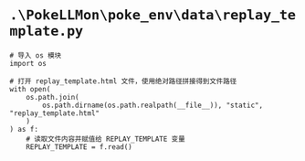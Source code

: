 # `.\PokeLLMon\poke_env\data\replay_template.py`

```
# 导入 os 模块
import os

# 打开 replay_template.html 文件，使用绝对路径拼接得到文件路径
with open(
    os.path.join(
        os.path.dirname(os.path.realpath(__file__)), "static", "replay_template.html"
    )
) as f:
    # 读取文件内容并赋值给 REPLAY_TEMPLATE 变量
    REPLAY_TEMPLATE = f.read()
```